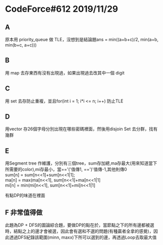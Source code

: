 # CodeForce#612 2019/11/29

## A
原本用 priority_queue 做 TLE，沒想到是結論題ans = min((a+b+c)/2, min(a+b, min(b+c, a+c)))

## B
用 map 去存東西有沒有出現過，如果出現過去改其中一個 digit

## C
用 set 去存防止重複，並且for(int i = 1; i*i <= n; i++)	防止TLE

## D
用vector 存26個字母分別出現在哪些密碼裡面，然後用disjoin Set 去分群，找有幾群

## E
用Segment tree 作維護，分別有三個tree，sum存加總,ma存最大(用來知道當下所需要的color),mi存最小，當=='('值傳1, ==')'值傳-1,其他則傳0  
sum[n] = sum[n<<1]+sum[n<<1|1];  
ma[n] = max(ma[n<<1], sum[n<<1]+ma[n<<1|1]  
mi[n] = min(mi[n<<1], sum[n<<1]+mi[n<<1|1]  
  
有點DP的味道在裡面

## F   **非常值得做**
此題為DP + DFS的圖論綜合題，要做DP的點在於，當節點之下的所有邊都被選時，結點之上的邊才會被選，因此會有選和不選的問題(有種贏者全拿的感覺)，因此透過DFS紀錄該範圍(minn, maxx)下所可以選到的邊，再透過Loop去取最大值

